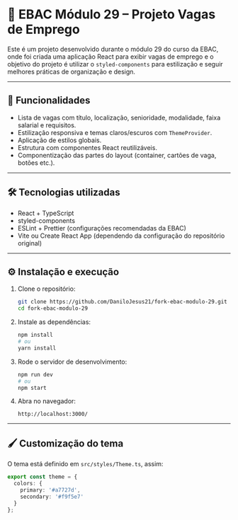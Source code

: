 # 🚀 EBAC Módulo 29 – Projeto Vagas de Emprego

Este é um projeto desenvolvido durante o módulo 29 do curso da EBAC, onde foi criada uma aplicação React para exibir vagas de emprego e o objetivo do projeto é utilizar o `styled-components` para estilização e seguir melhores práticas de organização e design.

---

## 🎯 Funcionalidades

- Lista de vagas com título, localização, senioridade, modalidade, faixa salarial e requisitos.
- Estilização responsiva e temas claros/escuros com `ThemeProvider`.
- Aplicação de estilos globais.
- Estrutura com componentes React reutilizáveis.
- Componentização das partes do layout (container, cartões de vaga, botões etc.).

---

## 🛠️ Tecnologias utilizadas

- React + TypeScript  
- styled-components  
- ESLint + Prettier (configurações recomendadas da EBAC)  
- Vite ou Create React App (dependendo da configuração do repositório original)

---

## ⚙️ Instalação e execução

1. Clone o repositório:
    ```bash
    git clone https://github.com/DaniloJesus21/fork-ebac-modulo-29.git
    cd fork-ebac-modulo-29
    ```

2. Instale as dependências:
    ```bash
    npm install
    # ou
    yarn install
    ```

3. Rode o servidor de desenvolvimento:
    ```bash
    npm run dev
    # ou
    npm start
    ```

4. Abra no navegador:
    ```
    http://localhost:3000/
    ```

---

## 🖌️ Customização do tema

O tema está definido em `src/styles/Theme.ts`, assim:

```ts
export const theme = {
  colors: {
    primary: '#a7727d',
    secondary: '#f9f5e7'
  }
};
